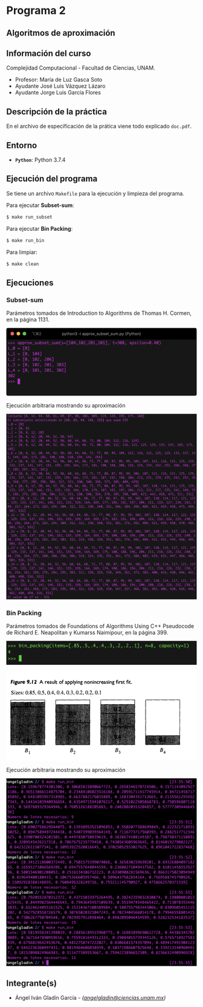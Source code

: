 # Programa 2
## Algoritmos de aproximación


## Información del curso

Complejidad Computacional - Facultad de Ciencias, UNAM.

* Profesor: María de Luz Gasca Soto
* Ayudante	José Luis Vázquez Lázaro
* Ayudante	Jorge Luis García Flores

## Descripción de la práctica

En el archivo de especificación de la prática viene todo explicado 
`doc.pdf`.

## Entorno

* **`Python`**: Python 3.7.4

## Ejecución del programa

Se tiene un archivo `Makefile` para la ejecución y limpieza del programa.

Para ejecutar **Subset-sum**:
```bash
$ make run_subset
```

Para ejecutar **Bin Packing**:
```bash
$ make run_bin
```

Para limpiar:
```bash
$ make clean
```

## Ejecuciones

### Subset-sum

Parámetros tomados de Introduction to Algorithms de Thomas H. Cormen, en la página 1131.

![](assets/approx_subset_sum_1.png)


Ejecución arbitraria mostrando su aproximación

![](assets/approx_subset_sum_2.png)

### Bin Packing

Parámetros tomados de Foundations of Algorithms Using C++ Pseudocode de Richard 
E. Neapolitan y Kumarss Naimipour, en la página 399.

![](assets/bin_packing_1.png)


![](assets/bin_packing_2.png)


Ejecución arbitraria mostrando su aproximación

![](assets/bin_packing_3.png)


## Integrante(s)

* Ángel Iván Gladín García - *(angelgladin@ciencias.unam.mx)*

